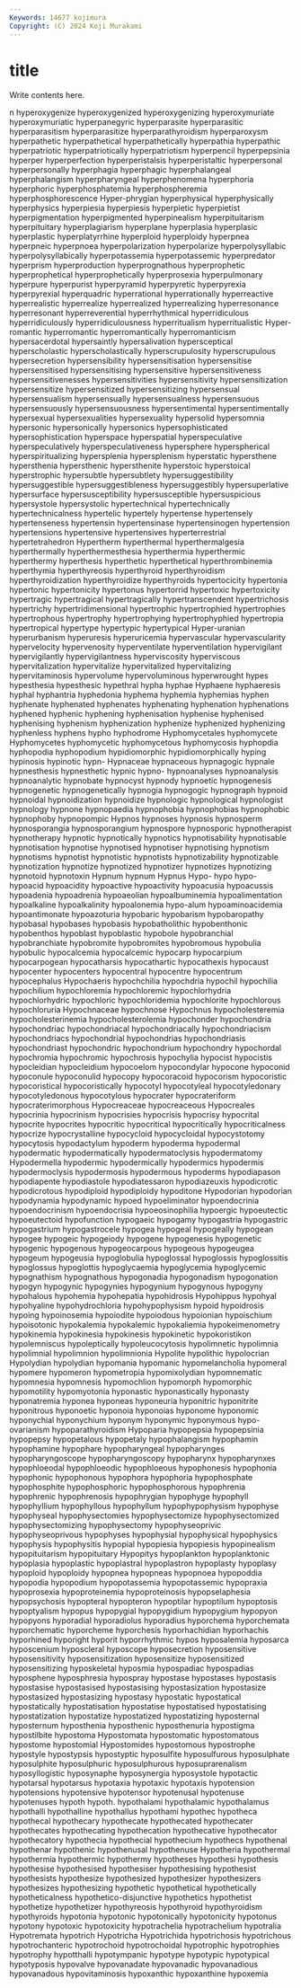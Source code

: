 ```yaml
---
Keywords: 14677 kojimura
Copyright: (C) 2024 Koji Murakami
---
```


# title

Write contents here.



n
hyperoxygenize hyperoxygenized hyperoxygenizing hyperoxymuriate hyperoxymuriatic hyperpanegyric hyperparasite hyperparasitic hyperparasitism hyperparasitize
hyperparathyroidism hyperparoxysm hyperpathetic hyperpathetical hyperpathetically hyperpathia hyperpathic hyperpatriotic hyperpatriotically hyperpatriotism
hyperpencil hyperpepsinia hyperper hyperperfection hyperperistalsis hyperperistaltic hyperpersonal hyperpersonally hyperphagia hyperphagic
hyperphalangeal hyperphalangism hyperpharyngeal hyperphenomena hyperphoria hyperphoric hyperphosphatemia hyperphospheremia hyperphosphorescence Hyper-phrygian
hyperphysical hyperphysically hyperphysics hyperpiesia hyperpiesis hyperpietic hyperpietist hyperpigmentation hyperpigmented hyperpinealism
hyperpituitarism hyperpituitary hyperplagiarism hyperplane hyperplasia hyperplasic hyperplastic hyperplatyrrhine hyperploid hyperploidy
hyperpnea hyperpneic hyperpnoea hyperpolarization hyperpolarize hyperpolysyllabic hyperpolysyllabically hyperpotassemia hyperpotassemic hyperpredator
hyperprism hyperproduction hyperprognathous hyperprophetic hyperprophetical hyperprophetically hyperprosexia hyperpulmonary hyperpure hyperpurist
hyperpyramid hyperpyretic hyperpyrexia hyperpyrexial hyperquadric hyperrational hyperrationally hyperreactive hyperrealistic hyperrealize
hyperrealized hyperrealizing hyperresonance hyperresonant hyperreverential hyperrhythmical hyperridiculous hyperridiculously hyperridiculousness hyperritualism
hyperritualistic Hyper-romantic hyperromantic hyperromantically hyperromanticism hypersacerdotal hypersaintly hypersalivation hypersceptical hyperscholastic
hyperscholastically hyperscrupulosity hyperscrupulous hypersecretion hypersensibility hypersensitisation hypersensitise hypersensitised hypersensitising hypersensitive
hypersensitiveness hypersensitivenesses hypersensitivities hypersensitivity hypersensitization hypersensitize hypersensitized hypersensitizing hypersensual hypersensualism
hypersensually hypersensualness hypersensuous hypersensuously hypersensuousness hypersentimental hypersentimentally hypersexual hypersexualities hypersexuality
hypersolid hypersomnia hypersonic hypersonically hypersonics hypersophisticated hypersophistication hyperspace hyperspatial hyperspeculative
hyperspeculatively hyperspeculativeness hypersphere hyperspherical hyperspiritualizing hypersplenia hypersplenism hyperstatic hypersthene hypersthenia
hypersthenic hypersthenite hyperstoic hyperstoical hyperstrophic hypersubtle hypersubtlety hypersuggestibility hypersuggestible hypersuggestibleness
hypersuggestibly hypersuperlative hypersurface hypersusceptibility hypersusceptible hypersuspicious hypersystole hypersystolic hypertechnical hypertechnically
hypertechnicalness hypertelic hypertely hypertense hypertensely hypertenseness hypertensin hypertensinase hypertensinogen hypertension
hypertensions hypertensive hypertensives hyperterrestrial hypertetrahedron Hypertherm hyperthermal hyperthermalgesia hyperthermally hyperthermesthesia
hyperthermia hyperthermic hyperthermy hyperthesis hyperthetic hyperthetical hyperthrombinemia hyperthymia hyperthyreosis hyperthyroid
hyperthyroidism hyperthyroidization hyperthyroidize hyperthyroids hypertocicity hypertonia hypertonic hypertonicity hypertonus hypertorrid
hypertoxic hypertoxicity hypertragic hypertragical hypertragically hypertranscendent hypertrichosis hypertrichy hypertridimensional hypertrophic
hypertrophied hypertrophies hypertrophous hypertrophy hypertrophying hypertrophyphied hypertropia hypertropical hypertype hypertypic
hypertypical Hyper-uranian hyperurbanism hyperuresis hyperuricemia hypervascular hypervascularity hypervelocity hypervenosity hyperventilate
hyperventilation hypervigilant hypervigilantly hypervigilantness hyperviscosity hyperviscous hypervitalization hypervitalize hypervitalized hypervitalizing
hypervitaminosis hypervolume hypervoluminous hyperwrought hypes hypesthesia hypesthesic hypethral hypha hyphae
Hyphaene hyphaeresis hyphal hyphantria hyphedonia hyphema hyphemia hyphemias hyphen hyphenate
hyphenated hyphenates hyphenating hyphenation hyphenations hyphened hyphenic hyphening hyphenisation hyphenise
hyphenised hyphenising hyphenism hyphenization hyphenize hyphenized hyphenizing hyphenless hyphens hypho
hyphodrome Hyphomycetales hyphomycete Hyphomycetes hyphomycetic hyphomycetous hyphomycosis hyphopdia hyphopodia hyphopodium
hypidiomorphic hypidiomorphically hyping hypinosis hypinotic hypn- Hypnaceae hypnaceous hypnagogic hypnale
hypnesthesis hypnesthetic hypnic hypno- hypnoanalyses hypnoanalysis hypnoanalytic hypnobate hypnocyst hypnody
hypnoetic hypnogenesis hypnogenetic hypnogenetically hypnogia hypnogogic hypnograph hypnoid hypnoidal hypnoidization
hypnoidize hypnologic hypnological hypnologist hypnology hypnone hypnopaedia hypnophobia hypnophobias hypnophobic
hypnophoby hypnopompic Hypnos hypnoses hypnosis hypnosperm hypnosporangia hypnosporangium hypnospore hypnosporic
hypnotherapist hypnotherapy hypnotic hypnotically hypnotics hypnotisability hypnotisable hypnotisation hypnotise hypnotised
hypnotiser hypnotising hypnotism hypnotisms hypnotist hypnotistic hypnotists hypnotizability hypnotizable hypnotization
hypnotize hypnotized hypnotizer hypnotizes hypnotizing hypnotoid hypnotoxin Hypnum hypnum Hypnus
Hypo- hypo hypo- hypoacid hypoacidity hypoactive hypoactivity hypoacusia hypoacussis hypoadenia
hypoadrenia hypoaeolian hypoalbuminemia hypoalimentation hypoalkaline hypoalkalinity hypoalonemia hypo-alum hypoaminoacidemia hypoantimonate
hypoazoturia hypobaric hypobarism hypobaropathy hypobasal hypobases hypobasis hypobatholithic hypobenthonic hypobenthos
hypoblast hypoblastic hypobole hypobranchial hypobranchiate hypobromite hypobromites hypobromous hypobulia hypobulic
hypocalcemia hypocalcemic hypocarp hypocarpium hypocarpogean hypocatharsis hypocathartic hypocathexis hypocaust hypocenter
hypocenters hypocentral hypocentre hypocentrum hypocephalus Hypochaeris hypochchilia hypochdria hypochil hypochilia
hypochilium hypochloremia hypochloremic hypochlorhydria hypochlorhydric hypochloric hypochloridemia hypochlorite hypochlorous hypochloruria
Hypochnaceae hypochnose Hypochnus hypocholesteremia hypocholesterinemia hypocholesterolemia hypochonder hypochondria hypochondriac hypochondriacal
hypochondriacally hypochondriacism hypochondriacs hypochondrial hypochondrias hypochondriasis hypochondriast hypochondric hypochondrium hypochondry
hypochordal hypochromia hypochromic hypochrosis hypochylia hypocist hypocistis hypocleidian hypocleidium hypocoelom
hypocondylar hypocone hypoconid hypoconule hypoconulid hypocopy hypocoracoid hypocorism hypocoristic hypocoristical
hypocoristically hypocotyl hypocotyleal hypocotyledonary hypocotyledonous hypocotylous hypocrater hypocrateriform hypocraterimorphous Hypocreaceae
hypocreaceous Hypocreales hypocrinia hypocrinism hypocrisies hypocrisis hypocrisy hypocrital hypocrite hypocrites
hypocritic hypocritical hypocritically hypocriticalness hypocrize hypocrystalline hypocycloid hypocycloidal hypocystotomy hypocytosis
hypodactylum hypoderm hypoderma hypodermal hypodermatic hypodermatically hypodermatoclysis hypodermatomy Hypodermella hypodermic
hypodermically hypodermics hypodermis hypodermoclysis hypodermosis hypodermous hypoderms hypodiapason hypodiapente hypodiastole
hypodiatessaron hypodiazeuxis hypodicrotic hypodicrotous hypodiploid hypodiploidy hypoditone Hypodorian hypodorian hypodynamia
hypodynamic hypoed hypoeliminator hypoendocrinia hypoendocrinism hypoendocrisia hypoeosinophilia hypoergic hypoeutectic hypoeutectoid
hypofunction hypogaeic hypogamy hypogastria hypogastric hypogastrium hypogastrocele hypogea hypogeal hypogeally
hypogean hypogee hypogeic hypogeiody hypogene hypogenesis hypogenetic hypogenic hypogenous hypogeocarpous
hypogeous hypogeugea hypogeum hypogeusia hypoglobulia hypoglossal hypoglossis hypoglossitis hypoglossus hypoglottis
hypoglycaemia hypoglycemia hypoglycemic hypognathism hypognathous hypogonadia hypogonadism hypogonation hypogyn hypogynic
hypogynies hypogynium hypogynous hypogyny hypohalous hypohemia hypohepatia hypohidrosis Hypohippus hypohyal
hypohyaline hypohydrochloria hypohypophysism hypoid hypoidrosis hypoing hypoinosemia hypoiodite hypoiodous hypoionian
hypoischium hypoisotonic hypokalemia hypokalemic hypokaliemia hypokeimenometry hypokinemia hypokinesia hypokinesis hypokinetic
hypokoristikon hypolemniscus hypoleptically hypoleucocytosis hypolimnetic hypolimnia hypolimnial hypolimnion hypolimnionia Hypolite
hypolithic hypolocrian Hypolydian hypolydian hypomania hypomanic hypomelancholia hypomeral hypomere hypomeron
hypometropia hypomixolydian hypomnematic hypomnesia hypomnesis hypomochlion hypomorph hypomorphic hypomotility hypomyotonia
hyponastic hyponastically hyponasty hyponatremia hyponea hyponeas hyponeuria hyponitric hyponitrite hyponitrous
hyponoetic hyponoia hyponoias hyponome hyponomic hyponychial hyponychium hyponym hyponymic hyponymous
hypo-ovarianism hypoparathyroidism Hypoparia hypopepsia hypopepsinia hypopepsy hypopetalous hypopetaly hypophalangism hypophamin
hypophamine hypophare hypopharyngeal hypopharynges hypopharyngoscope hypopharyngoscopy hypopharynx hypopharynxes hypophloeodal hypophloeodic
hypophloeous hypophonesis hypophonia hypophonic hypophonous hypophora hypophoria hypophosphate hypophosphite hypophosphoric
hypophosphorous hypophrenia hypophrenic hypophrenosis hypophrygian hypophyge hypophyll hypophyllium hypophyllous hypophyllum
hypophypophysism hypophyse hypophyseal hypophysectomies hypophysectomize hypophysectomized hypophysectomizing hypophysectomy hypophyseoprivic hypophyseoprivous
hypophyses hypophysial hypophysical hypophysics hypophysis hypophysitis hypopial hypopiesia hypopiesis hypopinealism
hypopituitarism hypopituitary Hypopitys hypoplankton hypoplanktonic hypoplasia hypoplastic hypoplastral hypoplastron hypoplasty
hypoplasy hypoploid hypoploidy hypopnea hypopneas hypopnoea hypopoddia hypopodia hypopodium hypopotassemia
hypopotassemic hypopraxia hypoprosexia hypoproteinemia hypoproteinosis hypopselaphesia hypopsychosis hypopteral hypopteron hypoptilar
hypoptilum hypoptosis hypoptyalism hypopus hypopygial hypopygidium hypopygium hypopyon hypopyons hyporadial
hyporadiolus hyporadius hyporchema hyporchemata hyporchematic hyporcheme hyporchesis hyporhachidian hyporhachis hyporhined
hyporight hyporit hyporrhythmic hypos hyposalemia hyposarca hyposcenium hyposcleral hyposcope hyposecretion
hyposensitive hyposensitivity hyposensitization hyposensitize hyposensitized hyposensitizing hyposkeletal hyposmia hypospadiac hypospadias
hyposphene hyposphresia hypospray hypostase hypostases hypostasis hypostasise hypostasised hypostasising hypostasization
hypostasize hypostasized hypostasizing hypostasy hypostatic hypostatical hypostatically hypostatisation hypostatise hypostatised
hypostatising hypostatization hypostatize hypostatized hypostatizing hyposternal hyposternum hyposthenia hyposthenic hyposthenuria
hypostigma hypostilbite hypostoma Hypostomata hypostomatic hypostomatous hypostome hypostomial Hypostomides hypostomous
hypostrophe hypostyle hypostypsis hypostyptic hyposulfite hyposulfurous hyposulphate hyposulphite hyposulphuric hyposulphurous
hyposuprarenalism hyposyllogistic hyposynaphe hyposynergia hyposystole hypotactic hypotarsal hypotarsus hypotaxia hypotaxic
hypotaxis hypotension hypotensions hypotensive hypotensor hypotenusal hypotenuse hypotenuses hypoth hypoth.
hypothalami hypothalamic hypothalamus hypothalli hypothalline hypothallus hypothami hypothec hypotheca hypothecal
hypothecary hypothecate hypothecated hypothecater hypothecates hypothecating hypothecation hypothecative hypothecator hypothecatory
hypothecia hypothecial hypothecium hypothecs hypothenal hypothenar hypothenic hypothenusal hypothenuse Hypotheria
hypothermal hypothermia hypothermic hypothermy hypotheses hypothesi hypothesis hypothesise hypothesised hypothesiser
hypothesising hypothesist hypothesists hypothesize hypothesized hypothesizer hypothesizers hypothesizes hypothesizing hypothetic
hypothetical hypothetically hypotheticalness hypothetico-disjunctive hypothetics hypothetist hypothetize hypothetizer hypothyreosis hypothyroid
hypothyroidism hypothyroids hypotonia hypotonic hypotonically hypotonicity hypotonus hypotony hypotoxic hypotoxicity
hypotrachelia hypotrachelium hypotralia Hypotremata hypotrich Hypotricha Hypotrichida hypotrichosis hypotrichous hypotrochanteric
hypotrochoid hypotrochoidal hypotrophic hypotrophies hypotrophy hypotthalli hypotympanic hypotype hypotypic hypotypical
hypotyposis hypovalve hypovanadate hypovanadic hypovanadious hypovanadous hypovitaminosis hypoxanthic hypoxanthine hypoxemia
